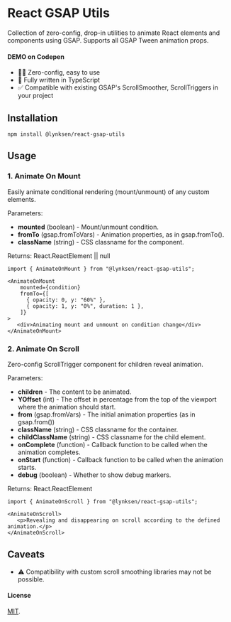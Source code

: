 # React GSAP Utils

Collection of zero-config, drop-in utilities to animate React elements and components using GSAP.
Supports all GSAP Tween animation props.

#### DEMO on Codepen

- 👍🏻 Zero-config, easy to use
- 🧩 Fully written in TypeScript
- ✅ Compatible with existing GSAP's ScrollSmoother, ScrollTriggers in your project

## Installation

`npm install @lynksen/react-gsap-utils`

## Usage

### 1. Animate On Mount

Easily animate conditional rendering (mount/unmount) of any custom elements.

Parameters:
- **mounted** (boolean) - Mount/unmount condition.
- **fromTo** (gsap.fromToVars) - Animation properties, as in gsap.fromTo().
- **className** (string) - CSS classname for the component.

Returns:
React.ReactElement || null 

```JSX
import { AnimateOnMount } from "@lynksen/react-gsap-utils";

<AnimateOnMount
    mounted={condition}
    fromTo={[
      { opacity: 0, y: "60%" },
      { opacity: 1, y: "0%", duration: 1 },
    ]}
>
   <div>Animating mount and unmount on condition change</div>
</AnimateOnMount>
```

### 2. Animate On Scroll

Zero-config ScrollTrigger component for children reveal animation.

Parameters:
- **children** - The content to be animated.
- **YOffset** (int) - The offset in percentage from the top of the viewport where the animation should start.
- **from** (gsap.fromVars) - The initial animation properties (as in gsap.from())
- **className** (string) - CSS classname for the container.
- **childClassName** (string) - CSS classname for the child element.
- **onComplete** (function) - Callback function to be called when the animation completes.
- **onStart** (function) - Callback function to be called when the animation starts.
- **debug** (boolean) - Whether to show debug markers.

Returns:
React.ReactElement

```JSX
import { AnimateOnScroll } from "@lynksen/react-gsap-utils";

<AnimateOnScroll>
   <p>Revealing and disappearing on scroll according to the defined animation.</p>
</AnimateOnScroll>
```

## Caveats

- ⚠️ Compatibility with custom scroll smoothing libraries may not be possible.

#### License

[MIT](LICENSE).
